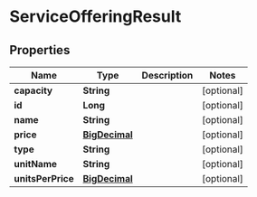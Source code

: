 
# ServiceOfferingResult

## Properties
Name | Type | Description | Notes
------------ | ------------- | ------------- | -------------
**capacity** | **String** |  |  [optional]
**id** | **Long** |  |  [optional]
**name** | **String** |  |  [optional]
**price** | [**BigDecimal**](BigDecimal.md) |  |  [optional]
**type** | **String** |  |  [optional]
**unitName** | **String** |  |  [optional]
**unitsPerPrice** | [**BigDecimal**](BigDecimal.md) |  |  [optional]




